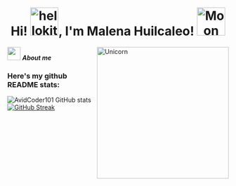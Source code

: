<h1 align="center"> Hi!  <a href="https://emoji.gg/emoji/2696-hellokitty-sparkle"><img src="https://cdn3.emoji.gg/emojis/2696-hellokitty-sparkle.png" width="64px" height="64px" alt="hellokitty_sparkle"></a>, I'm Malena Huilcaleo! <img height="40" <a href="https://emoji.gg/emoji/7745-moon"><img src="https://cdn3.emoji.gg/emojis/7745-moon.gif" width="64px" height="64px" alt="Moon"></a></h1>
<img align="right" width=300px alt="Unicorn" src="https://c.tenor.com/GN73MKBawZYAAAAi/busy-cute.gif" />

<img src="https://media.giphy.com/media/ObNTw8Uzwy6KQ/giphy.gif" width="30px">&nbsp;***About me*** 
### Here's my github README stats:

![AvidCoder101 GitHub stats](https://github-readme-stats.vercel.app/api?username=malenahuilcaleo&show_icons=true&theme=radical) 
[![GitHub Streak](https://github-readme-streak-stats.herokuapp.com/?user=malenahuilcaleo&theme=radical)](https://git.io/streak-stats) 
